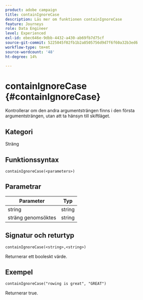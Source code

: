 ```yaml
---
product: adobe campaign
title: containIgnoreCase
description: Läs mer om funktionen containIgnoreCase
feature: Journeys
role: Data Engineer
level: Experienced
exl-id: ebec646e-9dbb-4432-a430-ab69fb7d75cf
source-git-commit: 5225045f02fb1b2a8505756d9d7f6f60a32b3ed6
workflow-type: tm+mt
source-wordcount: '48'
ht-degree: 14%

---
```


# containIgnoreCase {#containIgnoreCase}

Kontrollerar om den andra argumentsträngen finns i den första argumentsträngen, utan att ta hänsyn till skiftläget.

## Kategori

Sträng

## Funktionssyntax

`containIgnoreCase(<parameters>)`

## Parametrar

| Parameter | Typ |
|-----------|------------------|
| string | string |
| sträng genomsöktes | string |

## Signatur och returtyp

`containIgnoreCase(<string>,<string>)`

Returnerar ett booleskt värde.

## Exempel

`containIgnoreCase("rowing is great", "GREAT")`

Returnerar true.
